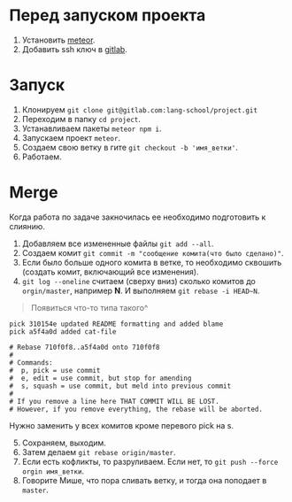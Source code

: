 # Перед запуском проекта

1. Установить [meteor](https://www.meteor.com/install).
0. Добавить ssh ключ в [gitlab](https://gitlab.com/profile/keys).

# Запуск 

1. Клонируем `git clone git@gitlab.com:lang-school/project.git`
1. Переходим в папку `cd project`.
1. Устанавливаем пакеты `meteor npm i`.
1. Запускаем проект `meteor`.
5. Создаем свою ветку в гите `git checkout -b 'имя_ветки'`.
1. Работаем.

# Merge
Когда работа по задаче закночилась ее необходимо подготовить к слиянию.

1. Добавляем все измененные файлы `git add --all`.
2. Создаем комит `git commit -m "сообщение комита(что было сделано)"`.
3. Если было больше одного комита в ветке, то необходимо сквошить (создать комит, включающий все изменения).
1. `git log --oneline` считаем (сверху вниз) сколько комитов до `orgin/master`, например **N**. И выполняем `git rebase -i HEAD~N`.

> Появиться что-то типа такого^

```pick f7f3f6d changed my name a bit
pick 310154e updated README formatting and added blame
pick a5f4a0d added cat-file

# Rebase 710f0f8..a5f4a0d onto 710f0f8
#
# Commands:
#  p, pick = use commit
#  e, edit = use commit, but stop for amending
#  s, squash = use commit, but meld into previous commit
#
# If you remove a line here THAT COMMIT WILL BE LOST.
# However, if you remove everything, the rebase will be aborted.
```
Нужно заменить у всех комитов кроме перевого pick на s.

5. Сохраняем, выходим.
5. Затем делаем `git rebase origin/master`.
6. Если есть кофликты, то разруливаем. Если нет, то `git push --force orgin имя_ветки`.
1. Говорите Мише, что пора сливать ветку, и тогда она поподает в `master`.




